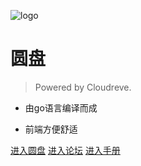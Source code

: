 ![logo](https://s1.ax1x.com/2020/05/10/Y3eAk8.png)

# 圆盘

> Powered by Cloudreve.

* 由go语言编译而成

* 前端方便舒适

[进入圆盘](//www.yuanpan.tk)
[进入论坛](//lt.roundcloud.cn)
[进入手册](?id=welcome)